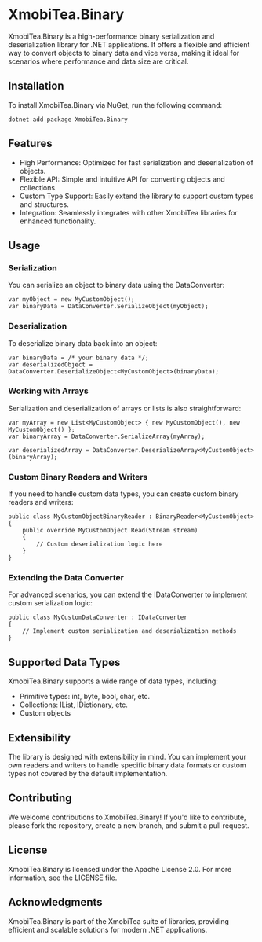 # XmobiTea.Binary

XmobiTea.Binary is a high-performance binary serialization and deserialization library for .NET applications. It offers a flexible and efficient way to convert objects to binary data and vice versa, making it ideal for scenarios where performance and data size are critical.

## Installation

To install XmobiTea.Binary via NuGet, run the following command:

    dotnet add package XmobiTea.Binary

## Features

- High Performance: Optimized for fast serialization and deserialization of objects.
- Flexible API: Simple and intuitive API for converting objects and collections.
- Custom Type Support: Easily extend the library to support custom types and structures.
- Integration: Seamlessly integrates with other XmobiTea libraries for enhanced functionality.

## Usage

### Serialization

You can serialize an object to binary data using the DataConverter:

    var myObject = new MyCustomObject();
    var binaryData = DataConverter.SerializeObject(myObject);

### Deserialization

To deserialize binary data back into an object:

    var binaryData = /* your binary data */;
    var deserializedObject = DataConverter.DeserializeObject<MyCustomObject>(binaryData);

### Working with Arrays

Serialization and deserialization of arrays or lists is also straightforward:

    var myArray = new List<MyCustomObject> { new MyCustomObject(), new MyCustomObject() };
    var binaryArray = DataConverter.SerializeArray(myArray);

    var deserializedArray = DataConverter.DeserializeArray<MyCustomObject>(binaryArray);

### Custom Binary Readers and Writers

If you need to handle custom data types, you can create custom binary readers and writers:

    public class MyCustomObjectBinaryReader : BinaryReader<MyCustomObject>
    {
        public override MyCustomObject Read(Stream stream)
        {
            // Custom deserialization logic here
        }
    }

### Extending the Data Converter

For advanced scenarios, you can extend the IDataConverter to implement custom serialization logic:

    public class MyCustomDataConverter : IDataConverter
    {
        // Implement custom serialization and deserialization methods
    }

## Supported Data Types

XmobiTea.Binary supports a wide range of data types, including:

- Primitive types: int, byte, bool, char, etc.
- Collections: IList, IDictionary, etc.
- Custom objects

## Extensibility

The library is designed with extensibility in mind. You can implement your own readers and writers to handle specific binary data formats or custom types not covered by the default implementation.

## Contributing

We welcome contributions to XmobiTea.Binary! If you'd like to contribute, please fork the repository, create a new branch, and submit a pull request.

## License

XmobiTea.Binary is licensed under the Apache License 2.0. For more information, see the LICENSE file.

## Acknowledgments

XmobiTea.Binary is part of the XmobiTea suite of libraries, providing efficient and scalable solutions for modern .NET applications.

